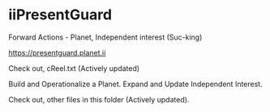 # iiPresentGuard

Forward Actions - Planet, Independent interest (Suc-king)

https://presentguard.planet.ii

Check out, cReel.txt (Actively updated)

Build and Operationalize a Planet. Expand and Update Independent Interest.

Check out, other files in this folder (Actively updated).
